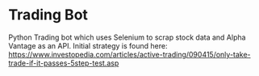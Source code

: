 # Trading Bot

Python Trading bot which uses Selenium to scrap stock data and Alpha Vantage as an API.
Initial strategy is found here: https://www.investopedia.com/articles/active-trading/090415/only-take-trade-if-it-passes-5step-test.asp
